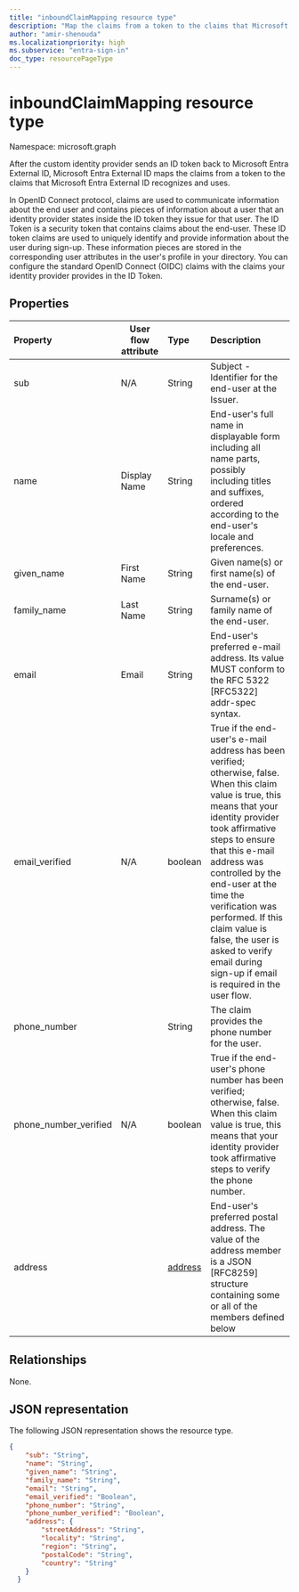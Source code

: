 ```yaml
---
title: "inboundClaimMapping resource type"
description: "Map the claims from a token to the claims that Microsoft Entra External ID recognizes and uses."
author: "amir-shenouda"
ms.localizationpriority: high
ms.subservice: "entra-sign-in"
doc_type: resourcePageType
---
```


# inboundClaimMapping resource type

Namespace: microsoft.graph

After the custom identity provider sends an ID token back to Microsoft Entra External ID, Microsoft Entra External ID maps the claims from a token to the claims that Microsoft Entra External ID recognizes and uses.

In OpenID Connect protocol, claims are used to communicate information about the end user and contains pieces of information about a user that an identity provider states inside the ID token they issue for that user. The ID Token is a security token that contains claims about the end-user. These ID token claims are used to uniquely identify and provide information about the user during sign-up. These information pieces are stored in the corresponding user attributes in the user's profile in your directory.
You can configure the standard OpenID Connect (OIDC) claims with the claims your identity provider provides in the ID Token.

## Properties
|Property|User flow attribute|Type|Description|
|:-------|-----|:---|:----------|
|sub|N/A|String|Subject - Identifier for the end-user at the Issuer.|
|name|Display Name|String|End-user's full name in displayable form including all name parts, possibly including titles and suffixes, ordered according to the end-user's locale and preferences.|
|given_name|First Name |String|Given name(s) or first name(s) of the end-user.|
|family_name|Last Name |String|Surname(s) or family name of the end-user.|
|email|Email|String|End-user's preferred e-mail address. Its value MUST conform to the RFC 5322 [RFC5322] addr-spec syntax.|
|email_verified|N/A|boolean|True if the end-user's e-mail address has been verified; otherwise, false. When this claim value is true, this means that your identity provider took affirmative steps to ensure that this e-mail address was controlled by the end-user at the time the verification was performed. If this claim value is false, the user is asked to verify email during sign-up if email is required in the user flow.|
|phone_number||String|The claim provides the phone number for the user.|
|phone_number_verified|N/A|boolean|True if the end-user's phone number has been verified; otherwise, false. When this claim value is true, this means that your identity provider took affirmative steps to verify the phone number.|
|address| |[address](inboundclaimmapping-address.md)|End-user's preferred postal address. The value of the address member is a JSON [RFC8259] structure containing some or all of the members defined below|

## Relationships

None.

## JSON representation

The following JSON representation shows the resource type.
<!-- {
  "blockType": "resource",
  "@odata.type": "microsoft.graph.claimsMapping"
}
-->

``` json
{
    "sub": "String",
    "name": "String",
    "given_name": "String",
    "family_name": "String",
    "email": "String",
    "email_verified": "Boolean",
    "phone_number": "String",
    "phone_number_verified": "Boolean",
    "address": {
        "streetAddress": "String",
        "locality": "String",
        "region": "String",
        "postalCode": "String",
        "country": "String"
    }
  }
```


